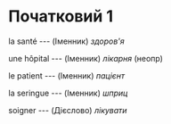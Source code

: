 # Початковий 1
la santé --- (Іменник)
*здоров'я*



une hôpital --- (Іменник)
*лікарня* (неопр)



le patient --- (Іменник)
*пацієнт*



la seringue --- (Іменник)
*шприц*



soigner --- (Дієслово)
*лікувати*